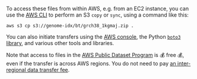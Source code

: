 To access these files from within AWS, e.g. from an EC2 instance, you can use the [AWS CLI](https://aws.amazon.com/cli/) to perform an S3 `copy` or `sync`, using a command like this:

```buildoutcfg
aws s3 cp s3://genome-idx/bt/grch38_1kgmaj.zip .
```

You can also initiate transfers using the [AWS console](https://aws.amazon.com/console/), the Python [`boto3` library](https://boto3.amazonaws.com/v1/documentation/api/latest/index.html), and various other tools and libraries.

Note that access to files in the [AWS Public Dataset Program](https://aws.amazon.com/opendata/public-datasets/) is :moneybag: free :moneybag:, even if the transfer is across AWS regions.  You do not need to pay [an inter-regional data transfer fee](https://aws.amazon.com/s3/pricing/).
